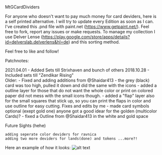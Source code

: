 MtGCardDividers

For anyone who doesn't want to pay much money for card deviders, here is a self printed alternative. I will try to update every Edition as soon as I can. I've created this .pnd file with paint.net (https://www.getpaint.net/). Feel free to fork, report any issues or make requests. To manage my collection I use Delver Lense (https://play.google.com/store/apps/details?id=delverslab.delverlens&hl=de) and this sorting method.

Feel free to like and follow!


Patchnotes:

2021.04.01
	-  Added Sets till Strixhaven and bunch of others
2018.10.28
    - Included sets till "Zendikar Rising"  
	Older:
	- Fixed and adding additions from @Shaidar413
    - the grey (black) card was too high, pulled it down and did the same with the icons
    - added a outline layer for those that do not want the whole color or print on colored paper did not mess with the small icons though.
    - added a "flap" layer also for the small squares that stick up, so you can print the flaps in color and use outline for easy cutting. Fixes and edits by me
    - made card symbols optional (exept gold one) anyone got a good idear for the golden (multicolor Cards)?
    - fixed a Outline from @Shaidar413 in the white and gold space

Future Sights (hehe)

    adding seperate color deviders for ravnica
    adding two more deviders for lands(done) and tokens ...more?!

Here an example of how it looks: 
![alt text](https://github.com/Keldorb/MtgCardDeviders/blob/master/example.png)

